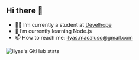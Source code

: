 ## Hi there 👋

<!--
**IlyasMacaluso/IlyasMacaluso** is a ✨ _special_ ✨ repository because its `README.md` (this file) appears on your GitHub profile.
-->

- 🧑‍🎓 I’m currently a student at [Develhope](https://www.develhope.co/?utm_source=cpc&utm_medium=google&utm_campaign=12484029733&utm_content=122479314607&utm_term=develhope&gad_source=1)
- 🌱 I’m currently learning Node.js
- 📫 How to reach me: ilyas.macaluso@gmail.com

![Ilyas's GitHub stats](https://github-readme-stats.vercel.app/api?username=IlyasMacaluso)


